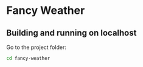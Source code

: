 # Fancy Weather
## Building and running on localhost

Go to the project folder:

```sh
cd fancy-weather
```
